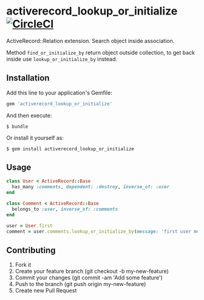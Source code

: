 # activerecord_lookup_or_initialize [![CircleCI](https://circleci.com/gh/vitalinfo/activerecord_lookup_or_initialize.svg?style=svg)](https://circleci.com/gh/vitalinfo/activerecord_lookup_or_initialize)

ActiveRecord::Relation extension.
Search object inside association. 


Method `find_or_initialize_by` return object outside collection, to get back inside use `lookup_or_initialize_by` instead.


## Installation

Add this line to your application's Gemfile:

```ruby
gem 'activerecord_lookup_or_initialize'
```

And then execute:

    $ bundle

Or install it yourself as:

    $ gem install activerecord_lookup_or_initialize

## Usage
```ruby
class User < ActiveRecord::Base
  has_many :comments, dependent: :destroy, inverse_of: :user
end

class Comment < ActiveRecord::Base
  belongs_to :user, inverse_of: :comments
end

user = User.first
comment = user.comments.lookup_or_initialize_by(message: 'first user message')
```

## Contributing
1. Fork it
2. Create your feature branch (git checkout -b my-new-feature)
3. Commit your changes (git commit -am 'Add some feature')
4. Push to the branch (git push origin my-new-feature)
5. Create new Pull Request